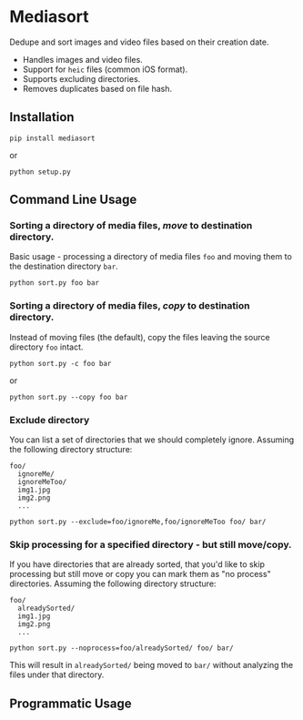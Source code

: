 # Mediasort
Dedupe and sort images and video files based on their creation date. 

* Handles images and video files.
* Support for `heic` files (common iOS format).
* Supports excluding directories.
* Removes duplicates based on file hash.

## Installation
`pip install mediasort`

or

`python setup.py`

## Command Line Usage
### Sorting a directory of media files, *move* to destination directory.
Basic usage - processing a directory of media files `foo` and moving them to the destination directory `bar`.

`python sort.py foo bar`

### Sorting a directory of media files, *copy* to destination directory.
Instead of moving files (the default), copy the files leaving the source directory `foo` intact. 

`python sort.py -c foo bar`

or 

`python sort.py --copy foo bar`

### Exclude directory
You can list a set of directories that we should completely ignore. Assuming the following directory structure:

```
foo/
  ignoreMe/
  ignoreMeToo/
  img1.jpg
  img2.png
  ...
```

`python sort.py --exclude=foo/ignoreMe,foo/ignoreMeToo foo/ bar/`

### Skip processing for a specified directory - but still move/copy.
If you have directories that are already sorted, that you'd like to skip processing but still move or copy you can mark them as "no process" directories. Assuming the following directory structure:

```
foo/
  alreadySorted/
  img1.jpg
  img2.png
  ...
```

`python sort.py --noprocess=foo/alreadySorted/ foo/ bar/`

This will result in `alreadySorted/` being moved to `bar/` without analyzing the files under that directory.

## Programmatic Usage
## 
